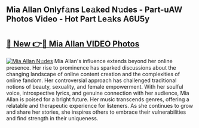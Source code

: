 ## Mia Allan Onlyf𝚊ns Le𝚊ked N𝚞des - Part-uAW Photos Video - Hot Part Le𝚊ks A6U5y

# <h2><a href="http://ab36460.deff.icu/?id=Mia+Allan">🔗 New 👉🔴 Mia Allan VIDEO Photos</a></h2>

[![Mia Allan N𝚞des](https://i.imgur.com/rIISA9y.gif)](http://ab36460.deff.icu/?id=Mia+Allan)
Mia Allan's influence extends beyond her online presence. Her rise to prominence has sparked discussions about the changing landscape of online content creation and the complexities of online fandom. Her controversial approach has challenged traditional notions of beauty, sexuality, and female empowerment. With her soulful voice, introspective lyrics, and genuine connection with her audience, Mia Allan is poised for a bright future. Her music transcends genres, offering a relatable and therapeutic experience for listeners. As she continues to grow and share her stories, she inspires others to embrace their vulnerabilities and find strength in their uniqueness.
